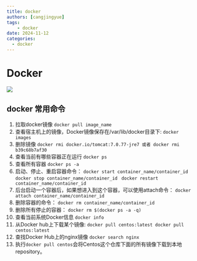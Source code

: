 ```yaml
---
title: docker
authors: [cangjingyue]
tags: 
    - docker
date: 2024-11-12
categories:
  - docker
---
```



# Docker

![](https://cangjingyue.oss-cn-hangzhou.aliyuncs.com/2024/11/12/17314039427461.jpg)
## docker 常用命令
1. 拉取docker镜像
`docker pull image_name`
2. 查看宿主机上的镜像，Docker镜像保存在/var/lib/docker目录下:
`docker images`
3. 删除镜像
`docker rmi docker.io/tomcat:7.0.77-jre7 或者 docker rmi b39c68b7af30`
4. 查看当前有哪些容器正在运行
`docker ps`
5. 查看所有容器
`docker ps -a`
6. 启动、停止、重启容器命令：
`docker start container_name/container_id `
`docker stop container_name/container_id `
`docker restart container_name/container_id`
7. 后台启动一个容器后，如果想进入到这个容器，可以使用attach命令：
`docker attach container_name/container_id`
8. 删除容器的命令：
`docker rm container_name/container_id`
9. 删除所有停止的容器：
`docker rm $(docker ps -a -q)`
10. 查看当前系统Docker信息
`docker info`
11. 从Docker hub上下载某个镜像:
`docker pull centos:latest docker pull centos:latest`
12. 查找Docker Hub上的nginx镜像
`docker search nginx`
13. 执行`docker pull centos`会将Centos这个仓库下面的所有镜像下载到本地repository。